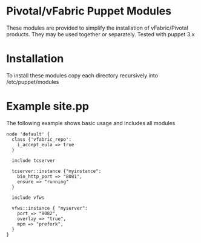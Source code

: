 # Pivotal/vFabric Puppet Modules

These modules are provided to simplify the installation of vFabric/Pivotal products.  They may be used together or separately. Tested with puppet 3.x

# Installation 

To install these modules copy each directory recursively into /etc/puppet/modules

# Example site.pp

The following example shows basic usage and includes all modules

```puppet
node 'default' {
  class {'vfabric_repo':
    i_accept_eula => true
  }

  include tcserver

  tcserver::instance {"myinstance":
    bio_http_port => "8081",
    ensure => "running"
  }

  include vfws

  vfws::instance { "myserver":
    port => "8082",
    overlay => "true",
    mpm => "prefork",
  }
}


```
